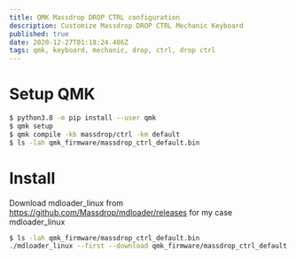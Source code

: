 ```yaml
---
title: QMK Massdrop DROP CTRL configuration
description: Customize Massdrop DROP CTRL Mechanic Keyboard 
published: true
date: 2020-12-27T01:18:24.486Z
tags: qmk, keyboard, mechanic, drop, ctrl, drop ctrl
---
```


# Setup QMK

```bash
$ python3.8 -m pip install --user qmk
$ qmk setup
$ qmk compile -kb massdrop/ctrl -km default
$ ls -lah qmk_firmware/massdrop_ctrl_default.bin
```

# Install 
Download mdloader_linux from https://github.com/Massdrop/mdloader/releases for my case mdloader_linux

```bash
$ ls -lah qmk_firmware/massdrop_ctrl_default.bin
./mdloader_linux --first --download qmk_firmware/massdrop_ctrl_default.bin --restart
```